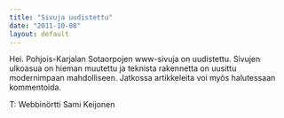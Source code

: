 ```yaml
---
title: "Sivuja uudistettu"
date: "2011-10-08"
layout: default
---
```


Hei. Pohjois-Karjalan Sotaorpojen www-sivuja on uudistettu. Sivujen ulkoasua on hieman muutettu ja teknista rakennetta on uusittu modernimpaan mahdolliseen. Jatkossa artikkeleita voi myös halutessaan kommentoida.

T: Webbinörtti Sami Keijonen
